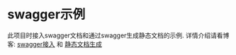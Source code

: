 

# swagger示例
此项目时接入swagger文档和通过swagger生成静态文档的示例.
详情介绍请看博客:
[swagger接入](https://blog.csdn.net/asd765028286/article/details/84967272)
和 
[静态文档生成](https://blog.csdn.net/asd765028286/article/details/84967220)

